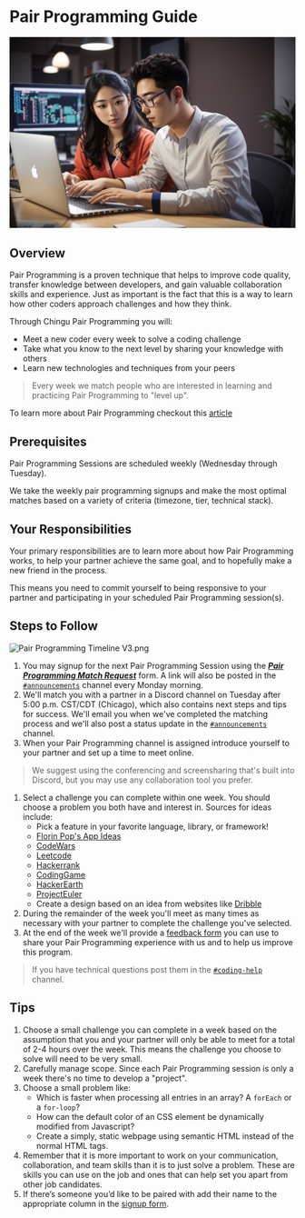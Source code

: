 # Pair Programming Guide

![Team creating project backlog](./assets/PairProgramming_coders.jpeg)

## Overview

Pair Programming is a proven technique that helps to improve code quality, transfer knowledge between developers, and gain valuable collaboration skills and experience. Just as important is the fact that this is a way to learn how other coders approach challenges and how they think.

Through Chingu Pair Programming you will:

- Meet a new coder every week to solve a coding challenge
- Take what you know to the next level by sharing your knowledge with others
- Learn new technologies and techniques from your peers

> Every week we match people who are interested in learning and practicing Pair Programming to "level up".
> 

To learn more about Pair Programming checkout this [article](https://stackify.com/pair-programming-advantages/)

## Prerequisites

Pair Programming Sessions are scheduled weekly (Wednesday through Tuesday).

We take the weekly pair programming signups and make the most optimal matches based on a variety of criteria (timezone, tier, technical stack).

## Your Responsibilities

Your primary responsibilities are to learn more about how Pair Programming works, to help your partner achieve the same goal, and to hopefully make a new friend in the process.

This means you need to commit yourself to being responsive to your partner and participating in your scheduled Pair Programming session(s).

## Steps to Follow


![Pair Programming Timeline V3.png](./assets/Pair_Programming_Timeline_V3.png)

1. You may signup for the next Pair Programming Session using the ***[Pair Programming Match Request](https://forms.gle/khf7yHUNCGodLoDg6)*** form. A link will also be posted in the [`#announcements`](https://discord.com/channels/330284646283608064/553968470455353361) channel every Monday morning.
2. We'll match you with a partner in a Discord channel on Tuesday after 5:00 p.m. CST/CDT (Chicago), which also contains next steps and tips for success. We'll email you when we've completed the matching process and we'll also post a status update in the [`#announcements`](https://discord.com/channels/330284646283608064/553968470455353361) channel. 
3. When your Pair Programming channel is assigned introduce yourself to your partner and set up a time to meet online.

> We suggest using the conferencing and screensharing that's built into Discord, but you may use any collaboration tool you prefer.
> 
1. Select a challenge you can complete within one week. You should choose a problem you both have and interest in. Sources for ideas include:
    - Pick a feature in your favorite language, library, or framework!
    - [Florin Pop's App Ideas](https://github.com/florinpop17/app-ideas)
    - [CodeWars](https://codewars.com/)
    - [Leetcode](https://leetcode.com/)
    - [Hackerrank](https://www.hackerrank.com/)
    - [CodingGame](http://codinggame.com/)
    - [HackerEarth](https://hackerearth.com/)
    - [ProjectEuler](https://projecteuler.net/)
    - Create a design based on an idea from websites like [Dribble](https://dribbble.com/)
2. During the remainder of the week you'll meet as many times as necessary with your partner to complete the challenge you've selected.
3. At the end of the week we'll provide a [feedback form](https://forms.gle/aHbipqJ5Y8WXzUJ3A) you can use to share your Pair Programming experience with us and to help us improve this program.

> If you have technical questions post them in the [`#coding-help`](https://discord.com/channels/330284646283608064/1047615334703714394) channel.
> 

## Tips

1. Choose a small challenge you can complete in a week based on the assumption that you and your partner will only be able to meet for a total of 2-4 hours over the week. This means the challenge you choose to solve will need to be very small.
2. Carefully manage scope. Since each Pair Programming session is only a week there's no time to develop a "project". 
3. Choose a small problem like:
    - Which is faster when processing all entries in an array? A `forEach` or a `for-loop`?
    - How can the default color of an CSS element be dynamically modified from Javascript?
    - Create a simply, static webpage using semantic HTML instead of the normal HTML tags.
4. Remember that it is more important to work on your communication, collaboration, and team skills than it is to just solve a problem. These are skills you can use on the job and ones that can help set you apart from other job candidates.
5. If there’s someone you’d like to be paired with add their name to the appropriate column in the [signup form](https://forms.gle/khf7yHUNCGodLoDg6).